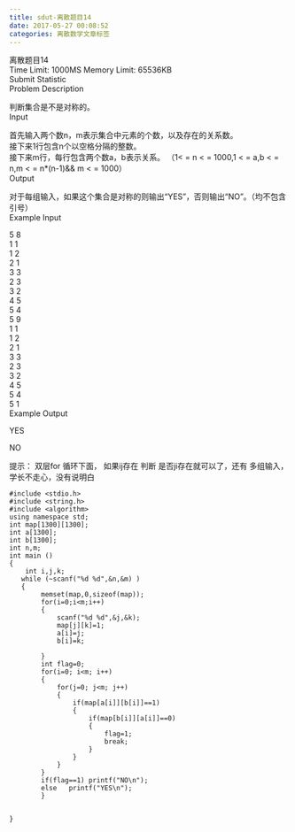 ```yaml
---
title: sdut-离散题目14
date: 2017-05-27 00:08:52
categories: 离散数学文章标签
---
```

  
离散题目14  
Time Limit: 1000MS Memory Limit: 65536KB  
Submit Statistic  
Problem Description  
  
判断集合是不是对称的。  
Input  
  
首先输入两个数n，m表示集合中元素的个数，以及存在的关系数。  
接下来1行包含n个以空格分隔的整数。  
接下来m行，每行包含两个数a，b表示关系。 <!-- more --> 
（1< = n < = 1000,1 < = a,b < = n,m < = n*(n-1)&& m < = 1000）  
Output  
  
对于每组输入，如果这个集合是对称的则输出“YES”，否则输出“NO”。（均不包含引号）  
Example Input  
  
5 8  
1 1  
1 2  
2 1  
3 3  
2 3  
3 2  
4 5  
5 4  
5 9  
1 1  
1 2  
2 1  
3 3  
2 3  
3 2  
4 5  
5 4  
5 1  
Example Output  
  
YES  

NO

提示： 双层for 循环下面， 如果ij存在 判断 是否ji存在就可以了，还有 多组输入，学长不走心，没有说明白

    
    
    #include <stdio.h>
    #include <string.h>
    #include <algorithm>
    using namespace std;
    int map[1300][1300];
    int a[1300];
    int b[1300];
    int n,m;
    int main ()
    {
        int i,j,k;
       while (~scanf("%d %d",&n,&m) )
       {
            memset(map,0,sizeof(map));
            for(i=0;i<m;i++)
            {
                scanf("%d %d",&j,&k);
                map[j][k]=1;
                a[i]=j;
                b[i]=k;
    
            }
            int flag=0;
            for(i=0; i<m; i++)
            {
                for(j=0; j<m; j++)
                {
                    if(map[a[i]][b[i]]==1)
                    {
                        if(map[b[i]][a[i]]==0)
                        {
                            flag=1;
                            break;
                        }
                    }
                }
            }
            if(flag==1) printf("NO\n");
            else   printf("YES\n");
            }
    
    
    }
    

  
  

